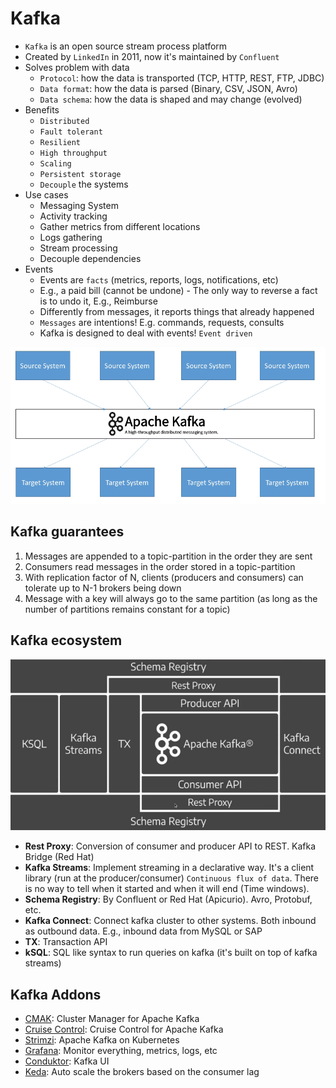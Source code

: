 # Kafka

- `Kafka` is an open source stream process platform
- Created by `LinkedIn` in 2011, now it's maintained by `Confluent`
- Solves problem with data
  - `Protocol`: how the data is transported (TCP, HTTP, REST, FTP, JDBC)
  - `Data format`: how the data is parsed (Binary, CSV, JSON, Avro)
  - `Data schema`: how the data is shaped and may change (evolved)
- Benefits
  - `Distributed`
  - `Fault tolerant`
  - `Resilient`
  - `High throughput`
  - `Scaling`
  - `Persistent storage`
  - `Decouple` the systems
- Use cases
  - Messaging System
  - Activity tracking
  - Gather metrics from different locations
  - Logs gathering
  - Stream processing
  - Decouple dependencies
- Events
  - Events are `facts` (metrics, reports, logs, notifications, etc)
  - E.g., a paid bill (cannot be undone) - The only way to reverse a fact is to undo it, E.g., Reimburse
  - Differently from messages, it reports things that already happened
  - `Messages` are intentions! E.g. commands, requests, consults
  - Kafka is designed to deal with events! `Event driven`

![Decoupled Systems](.images/decoupled-systems.png)

## Kafka guarantees

1. Messages are appended to a topic-partition in the order they are sent
1. Consumers read messages in the order stored in a topic-partition
1. With replication factor of N, clients (producers and consumers) can tolerate up to N-1 brokers being down
1. Message with a key will always go to the same partition (as long as the number of partitions remains constant for a topic)

## Kafka ecosystem

![Kafka Ecosystem](.images/ecosystem.png)

- **Rest Proxy**: Conversion of consumer and producer API to REST. Kafka Bridge (Red Hat)
- **Kafka Streams**: Implement streaming in a declarative way. It's a client library (run at the producer/consumer) `Continuous flux of data`. There is no way to tell when it started and when it will end (Time windows).
- **Schema Registry**: By Confluent or Red Hat (Apicurio). Avro, Protobuf, etc.
- **Kafka Connect**: Connect kafka cluster to other systems. Both inbound as outbound data. E.g., inbound data from MySQL or SAP
- **TX**: Transaction API
- **kSQL**: SQL like syntax to run queries on kafka (it's built on top of kafka streams)

## Kafka Addons

- [CMAK](https://github.com/yahoo/CMAK): Cluster Manager for Apache Kafka
- [Cruise Control](https://github.com/linkedin/cruise-control): Cruise Control for Apache Kafka
- [Strimzi](https://strimzi.io/): Apache Kafka on Kubernetes
- [Grafana](https://grafana.com/): Monitor everything, metrics, logs, etc
- [Conduktor](https://www.conduktor.io/): Kafka UI
- [Keda](https://github.com/kedacore/keda): Auto scale the brokers based on the consumer lag
